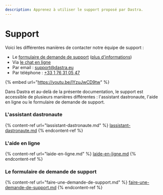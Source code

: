 ```yaml
---
description: Apprenez à utiliser le support proposé par Dastra.
---
```


# Support

Voici les différentes manières de contacter notre équipe de support :&#x20;

* Le [formulaire de demande de support](https://app.dastra.eu/?modalId=modal-feedback)  ([plus d'informations](faire-une-demande-de-support.md))
* Via [le chat en ligne](https://app.dastra.eu/?openChat=1)
* Par email : [support@dastra.eu](mailto:support@dastra.eu)
* Par téléphone : [+33 1 76 31 05 47](tel:+33176310547)



{% embed url="https://youtu.be/IYzuJwCD9tw" %}



Dans Dastra et au-delà de la présente documentation, le support est accessible de plusieurs manières différentes : l'assistant dastronaute, l'aide en ligne ou le formulaire de demande de support.

### L'assistant dastronaute

{% content-ref url="lassistant-dastronaute.md" %}
[lassistant-dastronaute.md](lassistant-dastronaute.md)
{% endcontent-ref %}

### L'aide en ligne

{% content-ref url="laide-en-ligne.md" %}
[laide-en-ligne.md](laide-en-ligne.md)
{% endcontent-ref %}

### Le formulaire de demande de support

{% content-ref url="faire-une-demande-de-support.md" %}
[faire-une-demande-de-support.md](faire-une-demande-de-support.md)
{% endcontent-ref %}



